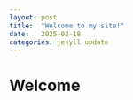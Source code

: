 ```yaml
---
layout: post
title:  "Welcome to my site!"
date:   2025-02-18
categories: jekyll update
---
```


# Welcome